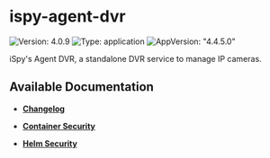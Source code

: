 # ispy-agent-dvr

![Version: 4.0.9](https://img.shields.io/badge/Version-4.0.9-informational?style=flat-square) ![Type: application](https://img.shields.io/badge/Type-application-informational?style=flat-square) ![AppVersion: "4.4.5.0"](https://img.shields.io/badge/AppVersion-"4.4.5.0"-informational?style=flat-square)

iSpy's Agent DVR, a standalone DVR service to manage IP cameras.

## Available Documentation

- [**Changelog**](CHANGELOG)

- [**Container Security**](container-security)

- [**Helm Security**](helm-security)


